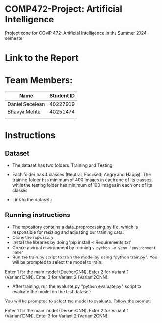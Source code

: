 # COMP472-Project: Artificial Intelligence

Project done for COMP 472: Artificial Intelligence in the Summer 2024 semester

# Link to the Report



# Team Members:

| Name               | Student ID |
| ------------------ | ---------- |
|   Daniel Secelean  |  40227919  |
|   Bhavya Mehta     |  40251474  |
|||

# Instructions

## Dataset

- The dataset has two folders: Training and Testing
- Each folder has 4 classes (Neutral, Focused, Angry and Happy). The training folder has minimum of 400 images in each one of its classes, while the testing folder has minimum of 100 images in each one of its classes

- Link to the dataset : 

## Running instructions

- The repository contains a data_preprocessing.py file, which is responsible for resizing and adjusting our training data.
- Clone the repository
- Install the libraries by doing 'pip install -r Requirements.txt'
- Create a virual environment by running
  `$ python -m venv "environment name"`
- Run the train.py script to train the model by using "python train.py". You will be prompted to select the model to train:

Enter 1 for the main model (DeeperCNN).
Enter 2 for Variant 1 (Variant1CNN).
Enter 3 for Variant 2 (Variant2CNN).

- After training, run the evaluate.py "python evaluate.py" script to evaluate the model on the test dataset:

You will be prompted to select the model to evaluate. Follow the prompt:

Enter 1 for the main model (DeeperCNN).
Enter 2 for Variant 1 (Variant1CNN).
Enter 3 for Variant 2 (Variant2CNN).


